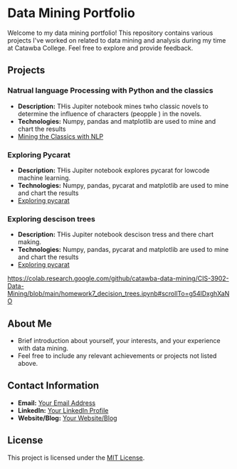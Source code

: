 # Data Mining Portfolio

Welcome to my data mining portfolio! This repository contains various projects I've worked on related to data mining and analysis during my time at Catawba College. Feel free to explore and provide feedback.

## Projects

### Natrual language Processing with Python and the classics
- **Description:** THis Jupiter notebook mines twho classic novels to determine the influence of characters (peopple ) in the novels.
- **Technologies:** Numpy, pandas and matplotlib are used to mine and chart the results
- <a href="https://githubtocolab.com/jacobscannell47/Data-Mining/blob/main/Chapter_1_HW%20(1).ipynb"> Mining the Classics with NLP</a>

### Exploring Pycarat
- **Description:** THis Jupiter notebook explores pycarat for lowcode machine learning. 
- **Technologies:** Numpy, pandas, pycarat and matplotlib are used to mine and chart the results
- <a href="https://colab.research.google.com/github/jacobscannell47/Data-Mining/blob/main/pycaret_multiclass_classification%20%281%29.ipynb"> Exploring pycarat</a>



### Exploring descison trees
- **Description:** THis Jupiter notebook descison tress and there chart making. 
- **Technologies:** Numpy, pandas, pycarat and matplotlib are used to mine and chart the results
- <a href="https://colab.research.google.com/github/jacobscannell47/Data-Mining/blob/main/pycaret_multiclass_classification%20%281%29.ipynb"> Exploring pycarat</a>



https://colab.research.google.com/github/catawba-data-mining/CIS-3902-Data-Mining/blob/main/homework7_decision_trees.ipynb#scrollTo=g54lDxghXaNO
## About Me
- Brief introduction about yourself, your interests, and your experience with data mining.
- Feel free to include any relevant achievements or projects not listed above.

## Contact Information
- **Email:** [Your Email Address](mailto:youremail@example.com)
- **LinkedIn:** [Your LinkedIn Profile](https://www.linkedin.com/in/yourprofile)
- **Website/Blog:** [Your Website/Blog](https://yourwebsite.com)

## License
This project is licensed under the [MIT License](LICENSE).
